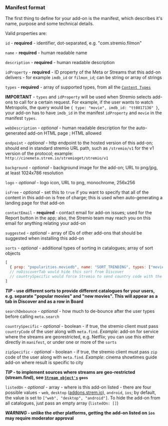 ### Manifest format

The first thing to define for your add-on is the manifest, which describes it's name, purpose and some technical details.

Valid properties are:

``id`` - **required** - identifier, dot-separated, e.g. "com.stremio.filmon"

``name`` - **required** - human readable name

``description`` - **required** - human readable description

``idProperty`` - **required** - ID property of the Meta or Streams that this add-on delivers - for example ``imdb_id`` or ``filmon_id``; can be string or array of strings

``types`` - **required** - array of supported types, from all the [``Content Types``](/meta/content.types.md)

**IMPORTANT** - ``types`` and ``idProperty`` will be used when Stremio selects add-ons to call for a certain request. For example, if the user wants to watch Metropolis, the query would be ``{ type: "movie", imdb_id: "tt0017136" }``, your add-on has to have ``imdb_id`` in the manifest ``idProperty`` and ``movie`` in the manifest ``types``.

``webDescription`` - _optional_ - human readable description for the auto-generated add-on HTML page ; HTML allowed

``endpoint`` - _optional_ - http endpoint to the hosted version of this add-on; should end in standard stremio URL path, such as ``/stremio/v1`` for the v1 version of the protocol; example: ``http://cinemeta.strem.io/stremioget/stremio/v1``

``background`` - _optional_ - background image for the add-on; URL to png/jpg, at least 1024x786 resolution

``logo`` - _optional_ - logo icon, URL to png, monochrome, 256x256

``isFree`` - _optional_ - set this to ``true`` if you want to specify that all of the content in this add-on is free of charge; this is used when auto-generating a landing page for that add-on

``contactEmail`` - **required** - contact email for add-on issues; used for the Report button in the app; also, the Stremio team may reach you on this email for anything relating your add-on

``suggested`` - _optional_ - array of IDs of other add-ons that should be suggested when installing this add-on

``sorts`` - _optional_ - additional types of sorting in catalogues; array of sort objects

```javascript
[
  { prop: "popularities.moviedb", name: "SORT_TRENDING", types: ["movie", "series"], noDiscoverTab: false, countrySpecific: false }
  // noDiscoverTab would hide this sort from Discover
  // countrySpecific would force Stremio to send country code with the meta.find request for that sort
]
```

***TIP* - use different sorts to provide different catalogues for your users, e.g. separate "popular movies" and "new movies". This will appear as a tab in Discover and as a row in Board**

``searchDebounce`` - _optional_ - how much to de-bounce after the user types before calling ``meta.search``

``countrySpecific`` - _optional_ - boolean - if true, the stremio client must pass ``countryCode`` of the user along with ``meta.find``. *Example*: add-on for service where the streams are georestricted, e.g. Netflix; you can use this either directly in ``manifest``, or under one or more of the ``sorts``

``zipSpecific`` - _optional_ - boolean - if true, the stremio client must pass ``zip`` code of the user along with  ``meta.find``. *Example*: cinema showtimes guide add-on where result is specific to city

***TIP* - to implement sources where streams are geo-restricted (stream.find), see [``Stream object's``](/stream/stream.response.md) `geos`**

``listedOn`` - _optional_ - array - where is this add-on listed - there are four possible values - ``web``, ``desktop`` ([addons.strem.io](http://addons.strem.io)), ``android``, ``ios``; by default, the value is set to ``["web", "desktop", "android"]``. To hide the add-on from all catalogues, just pass an empty array (``listedOn: []``)

***WARNING* - unlike the other platforms, getting the add-on listed on ``ios`` may require moderator approval**
